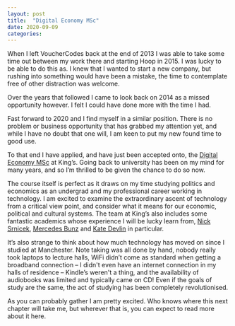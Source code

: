 ```yaml
---
layout: post
title:  "Digital Economy MSc"
date: 2020-09-09
categories:
---
```

When I left VoucherCodes back at the end of 2013 I was able to take some time out between my work there and starting Hoop in 2015. I was lucky to be able to do this as. I knew that I wanted to start a new company, but rushing into something would have been a mistake, the time to contemplate free of other distraction was welcome.

Over the years that followed I came to look back on 2014 as a missed opportunity however. I felt I could have done more with the time I had.

Fast forward to 2020 and I find myself in a similar position. There is no problem or business opportunity that has grabbed my attention yet, and while I have no doubt that one will, I am keen to put my new found time to good use.

To that end I have applied, and have just been accepted onto, the [Digital Economy MSc](https://www.kcl.ac.uk/study/postgraduate/taught-courses/digital-economy-msc) at King’s. Going back to university has been on my mind for many years, and so I’m thrilled to be given the chance to do so now.

The course itself is perfect as it draws on my time studying politics and economics as an undergrad and my professional career working in technology. I am excited to examine the extraordinary ascent of technology from a critical view point, and consider what it means for our economic, political and cultural systems. The team at King’s also includes some fantastic academics whose experience I will be lucky learn from, [Nick Srnicek](https://www.kcl.ac.uk/people/nick-srnicek), [Mercedes Bunz](https://www.kcl.ac.uk/people/mercedes-bunz) and [Kate Devlin](https://www.kcl.ac.uk/people/dr-kate-devlin) in particular.

It’s also strange to think about how much technology has moved on since I studied at Manchester. Note taking was all done by hand, nobody really took laptops to lecture halls, WiFi didn’t come as standard when getting a broadband connection – I didn't even have an internet connection in my halls of residence – Kindle’s weren't a thing, and the availability of audiobooks was limited and typically came on CD! Even if the goals of study are the same, the act of studying has been completely revolutionised.

As you can probably gather I am pretty excited. Who knows where this next chapter will take me, but wherever that is, you can expect to read more about it here.
